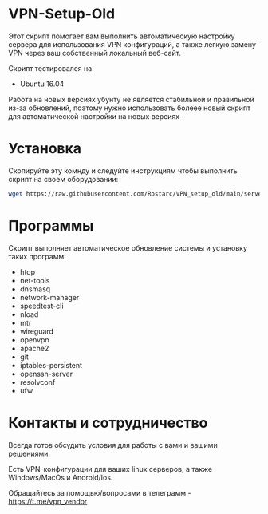 # VPN-Setup-Old

Этот скрипт помогает вам выполнить автоматическую настройку сервера для использования VPN конфигураций, а также легкую замену VPN через ваш собственный локальный веб-сайт. 

Скрипт тестировался на:
- Ubuntu 16.04

Работа на новых версиях убунту не является стабильной и правильной из-за обновлений, поэтому нужно использовать болеее новый скрипт для автоматической настройки на новых версиях

# Установка
Скопируйте эту комнду и следуйте инструкциям чтобы выполнить скрипт на своем оборудовании:
```bash
wget https://raw.githubusercontent.com/Rostarc/VPN_setup_old/main/server_setup.sh -O server_setup.sh && sudo bash server_setup.sh
```
# Программы
Скрипт выполняет автоматическое обновление системы и установку таких программ:
- htop
- net-tools
- dnsmasq
- network-manager
- speedtest-cli
- nload
- mtr
- wireguard
- openvpn
- apache2
- git
- iptables-persistent
- openssh-server
- resolvconf
- ufw

# Контакты и сотрудничество
Всегда готов обсудить условия для работы с вами и вашими решениями.

Есть VPN-конфигурации для ваших linux серверов, а также Windows/MacOs и Android/Ios.

Обращайтесь за помощью/вопросами в телеграмм - https://t.me/vpn_vendor
